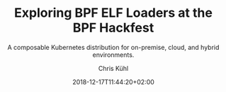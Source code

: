 ---
title: "Exploring BPF ELF Loaders at the BPF Hackfest"
subtitle: A composable Kubernetes distribution for on-premise, cloud, and hybrid environments.
date: 2018-12-17T11:44:20+02:00
draft: false
description: Just before the All Systems Go! conference, we had a BPF Hackfest at the Kinvolk office and one of the topics of discussion was to document different BPF ELF loaders. This blog post is the result of it.
filterType: announcements
image: post-main.jpg
author: Chris Kühl
authorImage: post-main-author.jpg
primary: true
---
